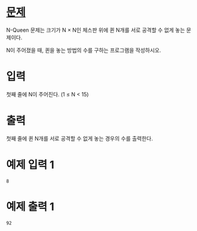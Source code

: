 # <a href="https://www.acmicpc.net/problem/9663" title="문제" target="_blank">문제</a>

N-Queen 문제는 크기가 N × N인 체스판 위에 퀸 N개를 서로 공격할 수 없게 놓는 문제이다.

N이 주어졌을 때, 퀸을 놓는 방법의 수를 구하는 프로그램을 작성하시오.

# 입력

첫째 줄에 N이 주어진다. (1 ≤ N < 15)

# 출력

첫째 줄에 퀸 N개를 서로 공격할 수 없게 놓는 경우의 수를 출력한다.



# 예제 입력 1
```
8
```
# 예제 출력 1
```
92
```